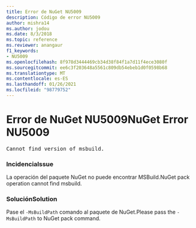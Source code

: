 ```yaml
---
title: Error de NuGet NU5009
description: Código de error NU5009
author: mishra14
ms.author: jodou
ms.date: 8/3/2018
ms.topic: reference
ms.reviewer: anangaur
f1_keywords:
- NU5009
ms.openlocfilehash: 8f978d3444469cb34d38f84f1a7d11f4ece3080f
ms.sourcegitcommit: ee6c3f203648a5561c809db54ebeb1d0f0598b68
ms.translationtype: MT
ms.contentlocale: es-ES
ms.lasthandoff: 01/26/2021
ms.locfileid: "98779752"
---
```

# <a name="nuget-error-nu5009"></a><span data-ttu-id="1c2e1-103">Error de NuGet NU5009</span><span class="sxs-lookup"><span data-stu-id="1c2e1-103">NuGet Error NU5009</span></span>
<pre>Cannot find version of msbuild.</pre>

### <a name="issue"></a><span data-ttu-id="1c2e1-104">Incidencia</span><span class="sxs-lookup"><span data-stu-id="1c2e1-104">Issue</span></span>

<span data-ttu-id="1c2e1-105">La operación del paquete NuGet no puede encontrar MSBuild.</span><span class="sxs-lookup"><span data-stu-id="1c2e1-105">NuGet pack operation cannot find msbuild.</span></span>


### <a name="solution"></a><span data-ttu-id="1c2e1-106">Solución</span><span class="sxs-lookup"><span data-stu-id="1c2e1-106">Solution</span></span>

<span data-ttu-id="1c2e1-107">Pase el `-MsBuildPath` comando al paquete de NuGet.</span><span class="sxs-lookup"><span data-stu-id="1c2e1-107">Please pass the `-MsBuildPath` to NuGet pack command.</span></span>

